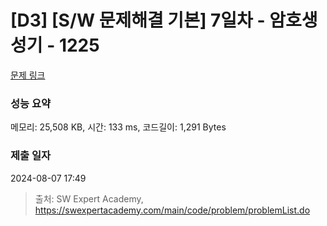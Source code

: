 # [D3] [S/W 문제해결 기본] 7일차 - 암호생성기 - 1225 

[문제 링크](https://swexpertacademy.com/main/code/problem/problemDetail.do?contestProbId=AV14uWl6AF0CFAYD) 

### 성능 요약

메모리: 25,508 KB, 시간: 133 ms, 코드길이: 1,291 Bytes

### 제출 일자

2024-08-07 17:49



> 출처: SW Expert Academy, https://swexpertacademy.com/main/code/problem/problemList.do